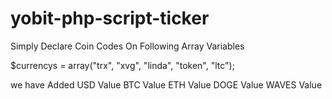 # yobit-php-script-ticker
Simply Declare Coin Codes On Following Array Variables


$currencys = array("trx", "xvg", "linda", "token", "ltc"); 


we have Added 
USD Value
BTC Value
ETH Value
DOGE Value
WAVES Value
